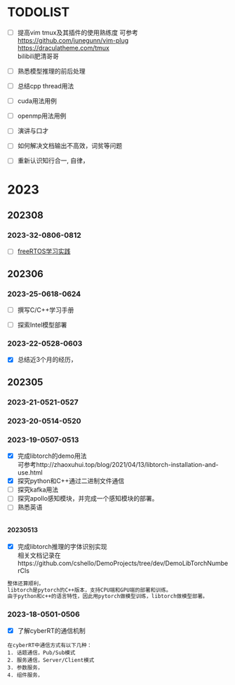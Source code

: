 
# TODOLIST
- [ ] 提高vim tmux及其插件的使用熟练度
可参考  
https://github.com/junegunn/vim-plug  
https://draculatheme.com/tmux  
bilibili肥清哥哥  


- [ ] 熟悉模型推理的前后处理
- [ ] 总结cpp thread用法
- [ ] cuda用法用例
- [ ] openmp用法用例
- [ ] 演讲与口才
- [ ] 如何解决文档输出不高效，词贫等问题
- [ ] 重新认识知行合一, 自律，




# 2023

## 202308
### 2023-32-0806-0812
- [ ] [freeRTOS学习实践](https://www.freertos.org/Documentation/FreeRTOS_Reference_Manual_V10.0.0.pdf)



## 202306

### 2023-25-0618-0624
- [ ] 撰写C/C++学习手册
- [ ] 探索Intel模型部署



### 2023-22-0528-0603
- [x] 总结近3个月的经历，




## 202305

### 2023-21-0521-0527


### 2023-20-0514-0520

### 2023-19-0507-0513
- [x] 完成libtorch的demo用法  
可参考http://zhaoxuhui.top/blog/2021/04/13/libtorch-installation-and-use.html
- [x] 探究python和C++通过二进制文件通信
- [ ] 探究kafka用法
- [ ] 探究apollo感知模块，并完成一个感知模块的部署。
- [ ] 熟悉英语
```txt

```

#### 20230513  
- [x] 完成libtorch推理的字体识别实现  
相关文档记录在https://github.com/cshello/DemoProjects/tree/dev/DemoLibTorchNumberCls

```txt  
整体还算顺利， 
libtorch是pytorch的C++版本，支持CPU端和GPU端的部署和训练。
由于python和c++的语言特性，因此用pytorch做模型训练，libtorch做模型部署。
```


### 2023-18-0501-0506  
- [x] 了解cyberRT的通信机制
```text
在cyberRT中通信方式有以下几种：
1. 话题通信，Pub/Sub模式
2. 服务通信，Server/Client模式
3. 参数服务，
4. 组件服务，


```

